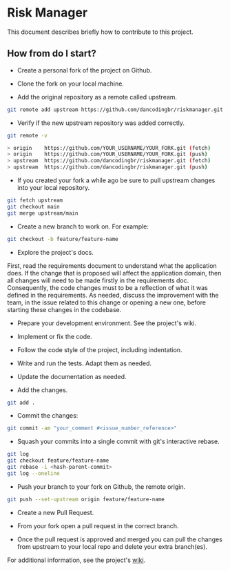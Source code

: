 # Risk Manager

This document describes briefly how to contribute to this project.

## How from do I start?

- Create a personal fork of the project on Github.

- Clone the fork on your local machine.

- Add the original repository as a remote called upstream.

```sh
git remote add upstream https://github.com/dancodingbr/riskmanager.git
```

- Verify if the new upstream repository was added correctly.

```sh
git remote -v

> origin    https://github.com/YOUR_USERNAME/YOUR_FORK.git (fetch)
> origin    https://github.com/YOUR_USERNAME/YOUR_FORK.git (push)
> upstream  https://github.com/dancodingbr/riskmanager.git (fetch)
> upstream  https://github.com/dancodingbr/riskmanager.git (push)
```

- If you created your fork a while ago be sure to pull upstream changes into your local repository.

```sh
git fetch upstream
git checkout main
git merge upstream/main
```

- Create a new branch to work on. For example:

```sh
git checkout -b feature/feature-name
```

- Explore the project's docs.

First, read the requirements document to understand what the application does. If the change that is proposed will affect the application domain, then all changes will need to be made firstly in the requirements doc. Consequently, the code changes must to be a reflection of what it was defined in the requirements. As needed, discuss the improvement with the team, in the issue related to this change or opening a new one, before starting these changes in the codebase.

- Prepare your development environment. See the project's wiki.

- Implement or fix the code.

- Follow the code style of the project, including indentation.

- Write and run the tests. Adapt them as needed.

- Update the documentation as needed.

- Add the changes.

```sh
git add .
```

- Commit the changes:

```sh
git commit -am "your_comment #<issue_number_reference>"
```

- Squash your commits into a single commit with git's interactive rebase.

```sh
git log
git checkout feature/feature-name
git rebase -i <hash-parent-commit>
git log --oneline
```

- Push your branch to your fork on Github, the remote origin.

```sh
git push --set-upstream origin feature/feature-name
```

- Create a new Pull Request.

- From your fork open a pull request in the correct branch.

- Once the pull request is approved and merged you can pull the changes from upstream to your local repo and delete your extra branch(es).

For additional information, see the project's [wiki](https://github.com/dancodingbr/riskmanager/blob/main/docs/wiki.md).
